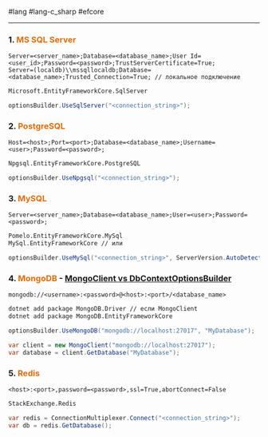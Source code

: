 #lang #lang-c_sharp #efcore

---
### 1. **<font color="#e36c09">MS SQL Server</font>**
```plaintext
Server=<server_name>;Database=<database_name>;User Id=<user_id>;Password=<password>;TrustServerCertificate=True;
Server=(localdb)\\mssqllocaldb;Database=<database_name>;Trusted_Connection=True; // локальное подключение
```

```bash
Microsoft.EntityFrameworkCore.SqlServer
```

```csharp
optionsBuilder.UseSqlServer("<connection_string>");
```

### 2. **<font color="#e36c09">PostgreSQL</font>**
```plaintext
Host=<host>;Port=<port>;Database=<database_name>;Username=<user>;Password=<password>;
```

```bash
Npgsql.EntityFrameworkCore.PostgreSQL
```

```csharp
optionsBuilder.UseNpgsql("<connection_string>");
```

### 3. **<font color="#e36c09">MySQL</font>**
```plaintext
Server=<server_name>;Database=<database_name>;User=<user>;Password=<password>;
```

```bash
Pomelo.EntityFrameworkCore.MySql
MySql.EntityFrameworkCore // или
```

```csharp
optionsBuilder.UseMySql("<connection_string>", ServerVersion.AutoDetect("<connection_string>"));
```

### 4. **<font color="#e36c09">MongoDB</font>** - [MongoClient vs DbContextOptionsBuilder](1.%20Languages/C-sharp/_%20EF%20Core/_/MongoClient%20vs%20DbContextOptionsBuilder.md)
```plaintext
mongodb://<username>:<password>@<host>:<port>/<database_name>
```

```bash
dotnet add package MongoDB.Driver // если MongoClient
dotnet add package MongoDB.EntityFrameworkCore
```

```csharp
optionsBuilder.UseMongoDB("mongodb://localhost:27017", "MyDatabase");
```

```csharp
var client = new MongoClient("mongodb://localhost:27017"); 
var database = client.GetDatabase("MyDatabase");
```

### 5. **<font color="#e36c09">Redis</font>**
```plaintext
<host>:<port>,password=<password>,ssl=True,abortConnect=False
```

```bash
StackExchange.Redis
```

```csharp
var redis = ConnectionMultiplexer.Connect("<connection_string>");
var db = redis.GetDatabase();
```
